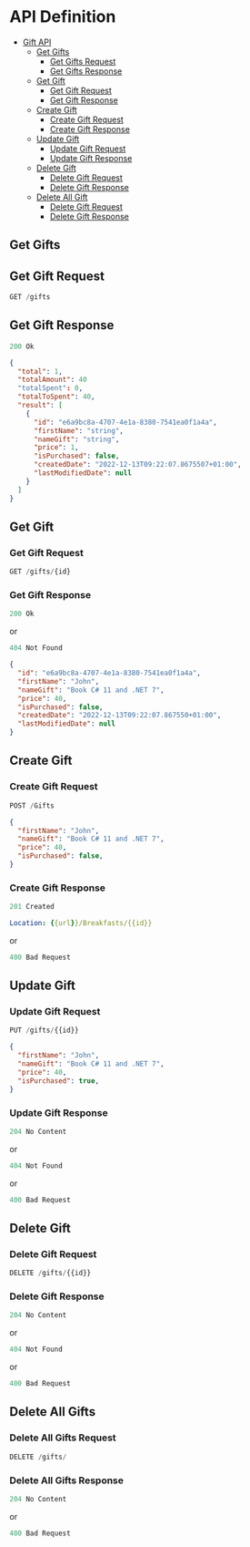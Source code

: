 # API Definition

- [Gift API](#api-definition)
  - [Get Gifts](#get-gift)
    - [Get Gifts Request](#get-gift-request)
    - [Get Gifts Response](#get-gift-response)
  - [Get Gift](#get-gift)
    - [Get Gift Request](#get-gift-request)
    - [Get Gift Response](#get-gift-response)
  - [Create Gift](#create-gift)
    - [Create Gift Request](#create-gift-request)
    - [Create Gift Response](#create-gift-response)
  - [Update Gift](#update-gift)
    - [Update Gift Request](#update-gift-request)
    - [Update Gift Response](#update-gift-response)
  - [Delete Gift](#delete-gift)
    - [Delete Gift Request](#delete-gift-request)
    - [Delete Gift Response](#delete-gift-response)
  - [Delete All Gift](#delete-all-gift)
    - [Delete Gift Request](#delete-all-gift-request)
    - [Delete Gift Response](#delete-all-gift-response)

## Get Gifts

## Get Gift Request

```js
GET /gifts
```

## Get Gift Response
```js
200 Ok
```
```json
{
  "total": 1,
  "totalAmount": 40
  "totalSpent": 0,
  "totalToSpent": 40,
  "result": [
    {
      "id": "e6a9bc8a-4707-4e1a-8380-7541ea0f1a4a",
      "firstName": "string",
      "nameGift": "string",
      "price": 1,
      "isPurchased": false,
      "createdDate": "2022-12-13T09:22:07.8675507+01:00",
      "lastModifiedDate": null
    }
  ]
}
```

## Get Gift


### Get Gift Request

```js
GET /gifts/{id}
```

### Get Gift Response

```js
200 Ok
```
or
```js
404 Not Found
```


```json
{
  "id": "e6a9bc8a-4707-4e1a-8380-7541ea0f1a4a",
  "firstName": "John",
  "nameGift": "Book C# 11 and .NET 7",
  "price": 40,
  "isPurchased": false,
  "createdDate": "2022-12-13T09:22:07.867550+01:00",
  "lastModifiedDate": null
}
```

## Create Gift

### Create Gift Request

```js
POST /Gifts
```

```json
{
  "firstName": "John",
  "nameGift": "Book C# 11 and .NET 7",
  "price": 40,
  "isPurchased": false,
}
```

### Create Gift Response
```js
201 Created
```
```yaml
Location: {{url}}/Breakfasts/{{id}}
```
or
```js
400 Bad Request
```

## Update Gift

### Update Gift Request
```js
PUT /gifts/{{id}}
```

```json
{
  "firstName": "John",
  "nameGift": "Book C# 11 and .NET 7",
  "price": 40,
  "isPurchased": true,
}
```


### Update Gift Response
```js
204 No Content
```
or
```js
404 Not Found
```
or
```js
400 Bad Request
```

## Delete Gift

### Delete Gift Request

```js
DELETE /gifts/{{id}}
```

### Delete Gift Response

```js
204 No Content
```
or
```js
404 Not Found
```
or
```js
400 Bad Request
```

## Delete All Gifts

### Delete All Gifts Request

```js
DELETE /gifts/
```

### Delete All Gifts Response

```js
204 No Content
```
or
```js
400 Bad Request
```